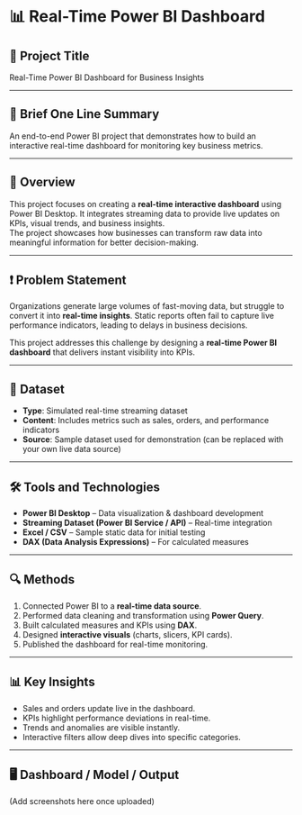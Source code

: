 # 📊 Real-Time Power BI Dashboard

## 📝 Project Title
Real-Time Power BI Dashboard for Business Insights

---

## 🔹 Brief One Line Summary
An end-to-end Power BI project that demonstrates how to build an interactive real-time dashboard for monitoring key business metrics.

---

## 📖 Overview
This project focuses on creating a **real-time interactive dashboard** using Power BI Desktop. It integrates streaming data to provide live updates on KPIs, visual trends, and business insights.  
The project showcases how businesses can transform raw data into meaningful information for better decision-making.

---

## ❗ Problem Statement
Organizations generate large volumes of fast-moving data, but struggle to convert it into **real-time insights**. Static reports often fail to capture live performance indicators, leading to delays in business decisions.  

This project addresses this challenge by designing a **real-time Power BI dashboard** that delivers instant visibility into KPIs.

---

## 📂 Dataset
- **Type**: Simulated real-time streaming dataset  
- **Content**: Includes metrics such as sales, orders, and performance indicators  
- **Source**: Sample dataset used for demonstration (can be replaced with your own live data source)  

---

## 🛠️ Tools and Technologies
- **Power BI Desktop** – Data visualization & dashboard development  
- **Streaming Dataset (Power BI Service / API)** – Real-time integration  
- **Excel / CSV** – Sample static data for initial testing  
- **DAX (Data Analysis Expressions)** – For calculated measures  

---

## 🔍 Methods
1. Connected Power BI to a **real-time data source**.  
2. Performed data cleaning and transformation using **Power Query**.  
3. Built calculated measures and KPIs using **DAX**.  
4. Designed **interactive visuals** (charts, slicers, KPI cards).  
5. Published the dashboard for real-time monitoring.  

---

## 📊 Key Insights
- Sales and orders update live in the dashboard.  
- KPIs highlight performance deviations in real-time.  
- Trends and anomalies are visible instantly.  
- Interactive filters allow deep dives into specific categories.  

---

## 🖥️ Dashboard / Model / Output
(Add screenshots here once uploaded)


